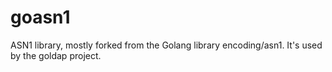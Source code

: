 goasn1
======

ASN1 library, mostly forked from the Golang library encoding/asn1.
It's used by the goldap project.
